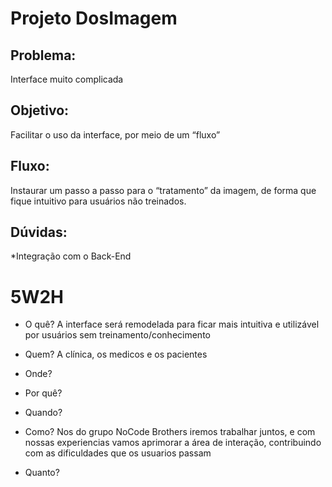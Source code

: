 # Projeto DosImagem

## Problema:
Interface muito complicada
## Objetivo:
Facilitar o uso da interface, por meio de um “fluxo”
## Fluxo:
Instaurar um passo a passo para o “tratamento” da imagem, de forma que fique intuitivo para usuários não treinados.
## Dúvidas:
*Integração com o Back-End

# 5W2H
- O quê?
        A interface será remodelada para ficar mais intuitiva e utilizável por usuários sem treinamento/conhecimento
- Quem?
        A clínica, os medicos e os pacientes
- Onde?

- Por quê?

- Quando?

- Como?
        Nos do grupo NoCode Brothers iremos trabalhar juntos, e com nossas experiencias vamos aprimorar a área de interação, contribuindo
  com as dificuldades que os usuarios passam
- Quanto?
